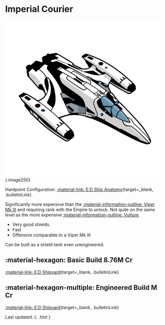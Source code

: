 # Imperial Courier
![Ship Image](../assets/icons/imperial-courier.svg){.image250}

Hardpoint Configuration: [:material-link: E:D Ship Anatomy](https://siriuscorp.cc/edsa/?s=imperial-courier){target=_blank, .bulletinLink}

Significantly more expensive than the [:material-information-outline: Viper Mk III](./viper3.md) and requiring rank with the Empire to unlock. Not quite on the same level as the more expensive [:material-information-outline: Vulture](./vulture.md).

* Very good shields
* Fast
* Offensive comparable to a Viper Mk III

Can be built as a shield tank even unengineered.

## :material-hexagon: Basic Build **8.76M Cr**

[:material-link: E:D Shipyard](https://edsy.org/#/L=H700000H4C0S00,Hf500Hf500FCg00,DBw00DBw00DBw00CEg00,9on00A7200AL600Aak00AnE00B3_00BI200BZY00,,7Py007fE0012G0012G0020m001-C001-C0010i00,PvE_0Combat_0_D_0Basic){target=_blank, .bulletinLink}
<!-- [:material-link: Coriolis](){target=_blank, .bulletinLink} -->

## :material-hexagon-multiple: Engineered Build **M Cr**

[:material-link: E:D Shipyard](https://edsy.org/#/L=H700000H4C0SC0,Hf5G0BM_W0Hf5G0BI_W0KZyG07M_W0,DCYG09L_W0DCYG09L_W0DCYG09L_W0CEgG02G_W0,9on00A72G03I_W0AL6G05I_W0AakG05J_W0Ani00B3_G03L_W0BIWG05G_W0BZY00,,7PyG09L_W07fEG054_W07tn007tn007tn007sD007sD007sD00,PvE_0Combat_0_D_0Full_0Engi){target=_blank, .bulletinLink}
<!-- [:material-link: Coriolis](){target=_blank, .bulletinLink} -->

Last updated: 
{: .hint }